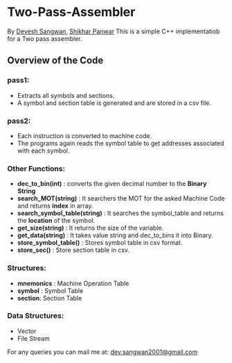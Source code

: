 # Two-Pass-Assembler
By [Devesh Sangwan](https://github.com/deveshsangwan), [Shikhar Panwar](https://github.com/shikharpanwar4)
This is a simple C++ implementatiob for a Two pass assembler.

## Overview of the Code
### pass1: 
- Extracts all symbols and sections.
- A symbol and section table is generated and are stored in a csv file.
### pass2: 
- Each instruction is converted to machine code. 
- The programs again reads the symbol table to get addresses associated with each symbol.


### Other Functions:
- <b>dec_to_bin(int)</b> : converts the given decimal number to the <b>Binary String</b>
- <b>search_MOT(string)</b> : It searchers the MOT for the asked Machine Code and returns <b>index</b> in array.
- <b>search_symbol_table(string)</b> : It searches the symbol_table and returns the <b>location</b> of the symbol.
- <b>get_size(string)</b> : It returns the size of the variable.
- <b>get_data(string)</b> : It takes value string and dec_to_bins it into Binary.
- <b>store_symbol_table()</b> : Stores symbol table in csv format.
- <b>store_sec()</b> : Store section table in csv.


### Structures:
- <b>mnemonics</b> : Machine Operation Table
- <b>symbol</b> : Symbol Table
- <b>section</b>: Section Table

### Data Structures:
- Vector
- File Stream


For any queries you can mail me at: dev.sangwan2001@gmail.com
  
